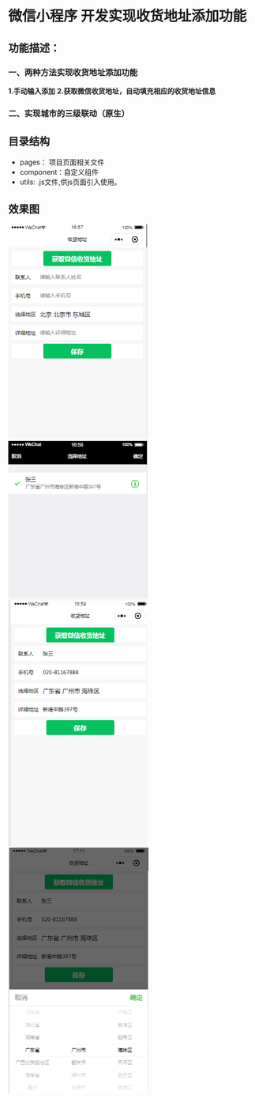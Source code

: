 # 微信小程序 开发实现收货地址添加功能

## 功能描述：
### 一、两种方法实现收货地址添加功能
**1.手动输入添加**
**2.获取微信收货地址，自动填充相应的收货地址信息**
### 二、实现城市的三级联动（原生）

## 目录结构
- pages： 项目页面相关文件
- component：自定义组件
- utils: .js文件,供js页面引入使用。

## 效果图
![在这里插入图片描述](https://github.com/katie1221/images/blob/master/address1.png)
![在这里插入图片描述](https://github.com/katie1221/images/blob/master/address2.png)
![在这里插入图片描述](https://github.com/katie1221/images/blob/master/address3.png)
![城市级联](https://github.com/katie1221/images/blob/master/address4.png)


